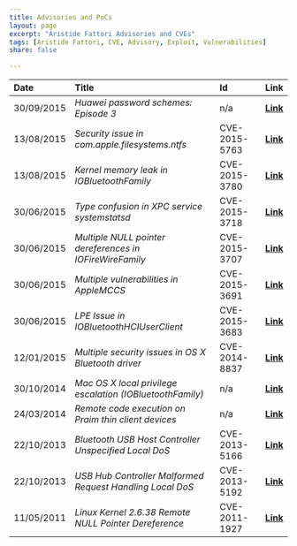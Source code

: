 ```yaml
---
title: Advisories and PoCs
layout: page
excerpt: "Aristide Fattori Advisories and CVEs"
tags: [Aristide Fattori, CVE, Advisory, Exploit, Vulnerabilities]
share: false

---
```



| Date       | Title                                                     | Id            | Link                                                                               |
| :--------- | :-------------------------------------------------------- | :------------ | :--------------------------------------------------------------------------------- |
| 30/09/2015 | _Huawei password schemes: Episode 3_                      | n/a           | [**Link**](http://blog.emaze.net/2015/09/huawei-password-schemes-episode-3.html)   |
| 13/08/2015 | _Security issue in com.apple.filesystems.ntfs_            | CVE-2015-5763 | [**Link**](https://github.com/ud2/advisories/tree/master/osx/cve-2015-5763)        |
| 13/08/2015 | _Kernel memory leak in IOBluetoothFamily_                 | CVE-2015-3780 | [**Link**](https://github.com/ud2/advisories/tree/master/osx/cve-2015-3780)        |
| 30/06/2015 | _Type confusion in XPC service systemstatsd_              | CVE-2015-3718 | [**Link**](https://github.com/ud2/advisories/tree/master/osx/cve-2015-3718)        |
| 30/06/2015 | _Multiple NULL pointer dereferences in IOFireWireFamily_  | CVE-2015-3707 | [**Link**](https://github.com/ud2/advisories/tree/master/osx/cve-2015-3707)        |
| 30/06/2015 | _Multiple vulnerabilities in AppleMCCS_                   | CVE-2015-3691 | [**Link**](https://github.com/ud2/advisories/tree/master/osx/cve-2015-3691)        |
| 30/06/2015 | _LPE Issue in IOBluetoothHCIUserClient_                   | CVE-2015-3683 | [**Link**](https://github.com/ud2/advisories/tree/master/osx/cve-2015-3683)        |
| 12/01/2015 | _Multiple security issues in OS X Bluetooth driver_       | CVE-2014-8837 | [**Link**](https://github.com/ud2/advisories/tree/master/osx/cve-2014-8837)        |
| 30/10/2014 | _Mac OS X local privilege escalation (IOBluetoothFamily)_ | n/a           | [**Link**](/mac-os-x-local-privilege-escalation/)                                  |
| 24/03/2014 | _Remote code execution on Praim thin client devices_      | n/a           | [**Link**](http://blog.emaze.net/2014/03/remote-code-execution-on-praim-thin.html) |
| 22/10/2013 | _Bluetooth USB Host Controller Unspecified Local DoS_     | CVE-2013-5166 | [**Link**](http://www.osvdb.org/show/osvdb/98845)                                  |
| 22/10/2013 | _USB Hub Controller Malformed Request Handling Local DoS_ | CVE-2013-5192 | [**Link**](http://www.osvdb.org/show/osvdb/98871)                                  |
| 11/05/2011 | _Linux Kernel 2.6.38 Remote NULL Pointer Dereference_     | CVE-2011-1927 | [**Link**](/stuff/20110511-linux-null.txt)                                         |





